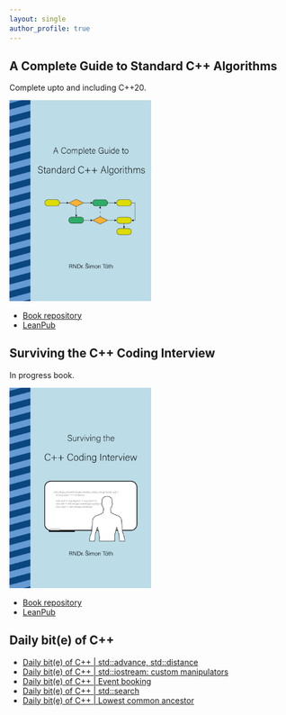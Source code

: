 ```yaml
---
layout: single
author_profile: true
---
```


## A Complete Guide to Standard C++ Algorithms

Complete upto and including C++20.

[<img src="assets/images/book_algorithms_cover.png" width="50%">](https://leanpub.com/cpp-algorithms-guide)

- [Book repository](https://github.com/HappyCerberus/book-cpp-algorithms)
- [LeanPub](https://leanpub.com/cpp-algorithms-guide)

## Surviving the C++ Coding Interview

In progress book.

[<img src="assets/images/book_coding_interview_cover.png" width="50%">](https://leanpub.com/cpp-coding-interview)

- [Book repository](https://leanpub.com/cpp-coding-interview)
- [LeanPub](https://leanpub.com/cpp-coding-interview)

## Daily bit(e) of C++

<ul>
<!-- SUBSTACK:START --><li><a href="https://simontoth.substack.com/p/daily-bite-of-c-stdadvance-stddistance">Daily bit&lpar;e&rpar; of C++ | std::advance, std::distance</a></li><li><a href="https://simontoth.substack.com/p/daily-bite-of-c-stdiostream-custom">Daily bit&lpar;e&rpar; of C++ | std::iostream: custom manipulators</a></li><li><a href="https://simontoth.substack.com/p/daily-bite-of-c-event-booking">Daily bit&lpar;e&rpar; of C++ | Event booking</a></li><li><a href="https://simontoth.substack.com/p/daily-bite-of-c-stdsearch">Daily bit&lpar;e&rpar; of C++ | std::search</a></li><li><a href="https://simontoth.substack.com/p/daily-bite-of-c-lowest-common-ancestor">Daily bit&lpar;e&rpar; of C++ | Lowest common ancestor</a></li><!-- SUBSTACK:END -->
</ul>